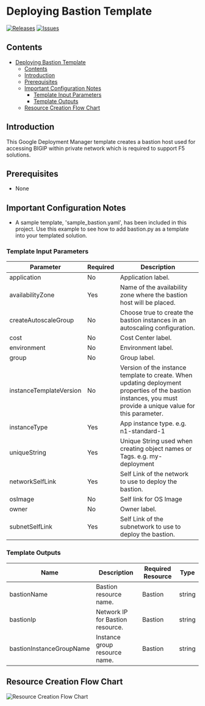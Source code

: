 # Deploying Bastion Template

[![Releases](https://img.shields.io/github/release/F5Networks/f5-google-gdm-templates-v2.svg)](https://github.com/F5Networks/f5-google-gdm-templates-v2/releases)
[![Issues](https://img.shields.io/github/issues/F5Networks/f5-google-gdm-templates-v2.svg)](https://github.com/F5Networks/f5-google-gdm-templates-v2/issues)

## Contents

- [Deploying Bastion Template](#deploying-bastion-template)
  - [Contents](#contents)
  - [Introduction](#introduction)
  - [Prerequisites](#prerequisites)
  - [Important Configuration Notes](#important-configuration-notes)
    - [Template Input Parameters](#template-input-parameters)
    - [Template Outputs](#template-outputs)
  - [Resource Creation Flow Chart](#resource-creation-flow-chart)

## Introduction

This Google Deployment Manager template creates a bastion host used for accessing BIGIP within private network which is required to support F5 solutions.

## Prerequisites

 - None

## Important Configuration Notes

 - A sample template, 'sample_bastion.yaml', has been included in this project. Use this example to see how to add bastion.py as a template into your templated solution.

### Template Input Parameters

| Parameter | Required | Description |
| --- | --- | --- |
| application | No | Application label. |
| availabilityZone | Yes | Name of the availability zone where the bastion host will be placed. |
| createAutoscaleGroup | No | Choose true to create the bastion instances in an autoscaling configuration. |
| cost | No | Cost Center label. |
| environment | No | Environment label. | 
| group | No | Group label. |
| instanceTemplateVersion | No | Version of the instance template to create. When updating deployment properties of the bastion instances, you must provide a unique value for this parameter. |
| instanceType | Yes | App instance type. e.g. n1-standard-1 |
| uniqueString | Yes | Unique String used when creating object names or Tags. e.g. my-deployment |
| networkSelfLink | Yes | Self Link of the network to use to deploy the bastion. |
| osImage | No | Self link for OS Image  |
| owner | No | Owner label. |
| subnetSelfLink | Yes | Self Link of the subnetwork to use to deploy the bastion. |

### Template Outputs

| Name | Description | Required Resource | Type |
| --- | --- | --- | --- |
| bastionName | Bastion resource name. | Bastion | string |
| bastionIp | Network IP for Bastion resource. | Bastion | string |
| bastionInstanceGroupName | Instance group resource name. | Bastion | string |

## Resource Creation Flow Chart

![Resource Creation Flow Chart](https://github.com/F5Networks/f5-google-gdm-templates-v2/blob/main/examples/images/google-bastion-module.png)
